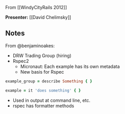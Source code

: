 From [[WindyCityRails 2012]]

**Presenter:** [[David Chelimsky]]

## Notes

From @benjaminoakes:

* DRW Trading Group (hiring)
* Rspec2
    * Micronaut:  Each example has its own metadata
    * New basis for Rspec

```ruby
example_group = describe Something { }
```

```ruby
example = it 'does something' { }
```

* Used in output at command line, etc.
* rspec has formatter methods
